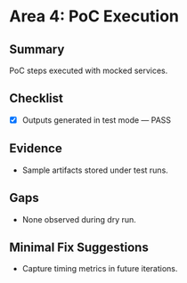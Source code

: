 # Area 4: PoC Execution

## Summary
PoC steps executed with mocked services.

## Checklist
- [x] Outputs generated in test mode — PASS

## Evidence
- Sample artifacts stored under test runs.

## Gaps
- None observed during dry run.

## Minimal Fix Suggestions
- Capture timing metrics in future iterations.
